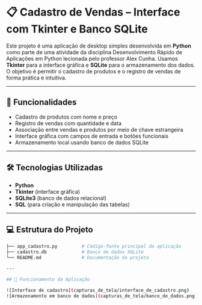 # 📋 Cadastro de Vendas – Interface com Tkinter e Banco SQLite

Este projeto é uma aplicação de desktop simples desenvolvida em **Python** como parte de uma atividade da disciplina Desenvolvimento Rápido de Aplicações em Python lecionada pelo professor Alex Cunha. Usamos **Tkinter** para a interface gráfica e **SQLite** para o armazenamento dos dados. O objetivo é permitir o cadastro de produtos e o registro de vendas de forma prática e intuitiva.

---

## 🚀 Funcionalidades

- Cadastro de produtos com nome e preço
- Registro de vendas com quantidade e data
- Associação entre vendas e produtos por meio de chave estrangeira
- Interface gráfica com campos de entrada e botões funcionais
- Armazenamento local usando banco de dados SQLite

---

## 🛠️ Tecnologias Utilizadas

- **Python**
- **Tkinter** (interface gráfica)
- **SQLite3** (banco de dados relacional)
- **SQL** (para criação e manipulação das tabelas)

---

## 💻 Estrutura do Projeto

```bash
├── app_cadastro.py         # Código-fonte principal da aplicação
├── cadastro.db             # Banco de dados SQLite
└── README.md               # Documentação do projeto

---

## 📸 Funcionamento da Aplicação

![Interface de cadastro](capturas_de_tela/interface_de_cadastro.png)
![Armazenamento em banco de dados](capturas_de_tela/banco_de_dados.png)
